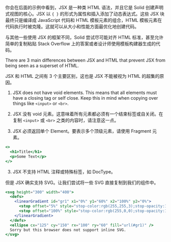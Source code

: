 你会在后面的示例中看到，JSX 是一种类 HTML 语法，并且它是 Solid 创建声明式视图的核心。JSX 以 `{ }` 的形式为属性和插入添加了动态表达式。这些 JSX 块最终只是编译成 JavaScript 代码和 HTML 模板元素的组合，HTML 模板元素在代码执行时被克隆。这就可以从大小和性能方面最优化地创建代码。

与其他一些使用 JSX 的框架不同，Solid 尝试尽可能对齐 HTML 标准，甚至允许简单的复制粘贴 Stack Overflow 上的答案或者设计师使用模板构建器生成的代码。

There are 3 main differences between JSX and HTML that prevent JSX from being seen as a superset of HTML.

JSX 和 HTML 之间有 3 个主要区别，这也是 JSX 不能被视为 HTML 的超集的原因。

1. JSX does not have void elements. This means that all elements must have a closing tag or self close. Keep this in mind when copying over things like `<input>` or `<br>`.

1. JSX 没有 void 元素。这意味着所有元素都必须有一个结束标签或自关闭。在复制 `<input>` 或 `<br>` 之类的内容时，请注意这一点。

1. JSX 必须返回单个 Element。要表示多个顶级元素，请使用 Fragment 元素。

```jsx
<>
  <h1>Title</h1>
  <p>Some Text</p>
</>
```

3. JSX 不支持 HTML 注释或特殊标签，如 DocType。

但是 JSX 确实支持 SVG。让我们尝试将一些 SVG 直接复制到我们的组件中。

```jsx
<svg height="300" width="400">
  <defs>
    <linearGradient id="gr1" x1="0%" y1="60%" x2="100%" y2="0%">
      <stop offset="5%" style="stop-color:rgb(255,255,3);stop-opacity:1" />
      <stop offset="100%" style="stop-color:rgb(255,0,0);stop-opacity:1" />
    </linearGradient>
  </defs>
  <ellipse cx="125" cy="150" rx="100" ry="60" fill="url(#gr1)" />
  Sorry but this browser does not support inline SVG.
</svg>
```
